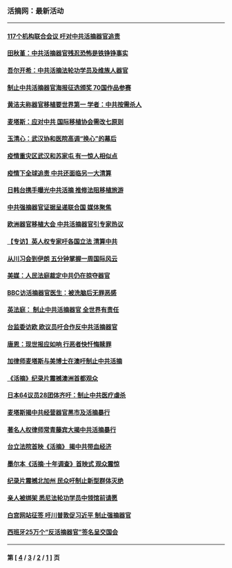 ### 活摘网：最新活动
---
#### [117个机构联合会议 吁对中共活摘器官追责](../../pages/nf5883/n12775087.md?06110430) 
#### [田秋堇：中共活摘器官残忍恐怖是铁铮铮事实](../../pages/nf5883/n12702148.md?06110430) 
#### [吾尔开希：中共活摘法轮功学员及维族人器官](../../pages/nf5883/n12693197.md?06110430) 
#### [制止中共活摘器官海报征选颁奖 70国作品参赛](../../pages/nf5883/n12692050.md?06110430) 
#### [黄洁夫称器官移植要世界第一 学者：中共按需杀人](../../pages/nf5883/n12572329.md?06110430) 
#### [麦塔斯：应对中共 国际移植协会需改七原则](../../pages/nf5883/n12514711.md?06110430) 
#### [玉清心：武汉协和医院高调“换心”的幕后](../../pages/nf5883/n12298730.md?06110430) 
#### [疫情重灾区武汉和苏家屯 有一惊人相似点](../../pages/nf5883/n12150824.md?06110430) 
#### [疫情下全球追责 中共还面临另一大清算](../../pages/nf5883/n12070397.md?06110430) 
#### [日韩台携手曝光中共活摘 推修法阻移植旅游](../../pages/nf5883/n11712046.md?06110430) 
#### [中共强摘器官证据呈递联合国 媒体聚焦](../../pages/nf5883/n11546426.md?06110430) 
#### [欧洲器官移植大会 中共活摘器官引专家热议](../../pages/nf5883/n11539095.md?06110430) 
#### [【专访】英人权专家吁各国立法 清算中共](../../pages/nf5883/n11367315.md?06110430) 
#### [从川习会到伊朗 五分钟掌握一周国际风云](../../pages/nf5883/n11338520.md?06110430) 
#### [美媒：人民法庭裁定中共仍在掠夺器官](../../pages/nf5883/n11334897.md?06110430) 
#### [BBC访活摘器官医生：被洗脑后无罪恶感](../../pages/nf5883/n11335935.md?06110430) 
#### [英法庭： 制止中共活摘器官 全世界有责任](../../pages/nf5883/n11330691.md?06110430) 
#### [台监委访欧 欧议员吁合作反中共活摘器官](../../pages/nf5883/n11109190.md?06110430) 
#### [唐恩：现世报应如响 行恶者快忏悔赎罪](../../pages/nf5883/n11104016.md?06110430) 
#### [加律师麦塔斯与美博士在澳吁制止中共活摘](../../pages/nf5883/n10724764.md?06110430) 
#### [《活摘》纪录片震撼澳洲首都观众](../../pages/nf5883/n10722747.md?06110430) 
#### [日本64议员28团体齐吁：制止中共医疗虐杀](../../pages/nf5883/n10587757.md?06110430) 
#### [麦塔斯揭中共经营器官黑市及活摘暴行](../../pages/nf5883/n10442407.md?06110430) 
#### [著名人权律师常青藤宾大揭中共活摘暴行](../../pages/nf5883/n10318181.md?06110430) 
#### [台立法院首映《活摘》 揭中共带血经济](../../pages/nf5883/n9938847.md?06110430) 
#### [墨尔本《活摘·十年调查》首映式 观众震惊](../../pages/nf5883/n9522572.md?06110430) 
#### [纪录片震撼北加州 民众吁制止新型群体灭绝](../../pages/nf5883/n9188314.md?06110430) 
#### [亲人被绑架 悉尼法轮功学员中领馆前请愿](../../pages/nf5883/n9056753.md?06110430) 
#### [白宫网站征签 吁川普敦促习近平 制止强摘器官](../../pages/nf5883/n9009661.md?06110430) 
#### [西班牙25万个“反活摘器官”签名呈交国会](../../pages/nf5883/n8846163.md?06110430) 

---
#### 第 [ [4](./4.md?06110430) / [3](./3.md?06110430) / [2](./2.md?06110430) / [1](./1.md?06110430) ] 页
